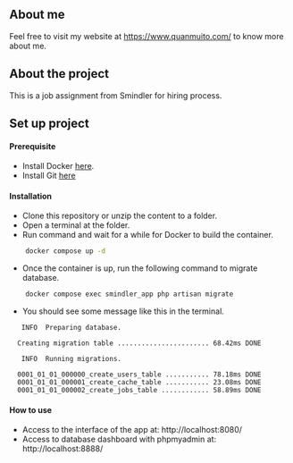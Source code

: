 ## About me

Feel free to visit my website at https://www.quanmuito.com/ to know more about me.

## About the project

This is a job assignment from Smindler for hiring process.

## Set up project

#### Prerequisite

- Install Docker [here](https://www.docker.com/).
- Install Git [here](https://git-scm.com/)

#### Installation

- Clone this repository or unzip the content to a folder.
- Open a terminal at the folder.
- Run command and wait for a while for Docker to build the container.
```bash
    docker compose up -d
```
- Once the container is up, run the following command to migrate database.
```bash
    docker compose exec smindler_app php artisan migrate
```
- You should see some message like this in the terminal.
```
   INFO  Preparing database.

  Creating migration table ....................... 68.42ms DONE

   INFO  Running migrations.

  0001_01_01_000000_create_users_table ........... 78.18ms DONE
  0001_01_01_000001_create_cache_table ........... 23.08ms DONE
  0001_01_01_000002_create_jobs_table ............ 58.89ms DONE
```

#### How to use

- Access to the interface of the app at: http://localhost:8080/
- Access to database dashboard with phpmyadmin at: http://localhost:8888/
